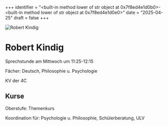 
+++
identifier = "<built-in method lower of str object at 0x7f8ed4e1d0b0>-<built-in method lower of str object at 0x7f8ed4e1d0e0>"
date = "2025-04-25"
draft = false
+++

<div class="row">
<div class="column">
<img src="/images/personal/Kindig.jpg" alt="Robert Kindig"> 
</div>
<div class="column">

# Robert Kindig

Sprechstunde am Mittwoch um 11:25-12:15

Fächer: Deutsch,  Philosophie u. Psychologie

KV der 4C



## Kurse



Oberstufe: Themenkurs

Koordination für: Psychologie u. Philosophie, Schülerberatung, ULV

</div>
</div> 

